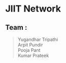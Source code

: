 # JIIT Network

## Team : 
  > Yugandhar Tripathi<br>
  > Arpit Pundir<br>
  > Pooja Pant<br>
  > Kumar Prateek<br>
